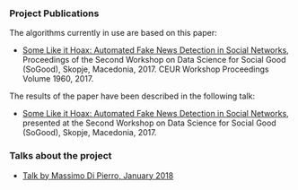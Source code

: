 ### Project Publications

The algorithms currently in use are based on this paper:

- [Some Like it Hoax: Automated Fake News Detection in Social Networks](https://arxiv.org/abs/1704.07506), Proceedings of the Second Workshop on Data Science for Social Good (SoGood), Skopje, Macedonia, 2017. CEUR Workshop Proceedings Volume 1960, 2017.

The results of the paper have been described in the following talk:

- [Some Like it Hoax: Automated Fake News Detection in Social Networks](/uploads/some_like_it_hoax.pdf), presented at the Second Workshop on Data Science for Social Good (SoGood), Skopje, Macedonia, 2017.

### Talks about the project

- [Talk by Massimo Di Pierro, January 2018](media/2018-TruthValueProject.pdf)
